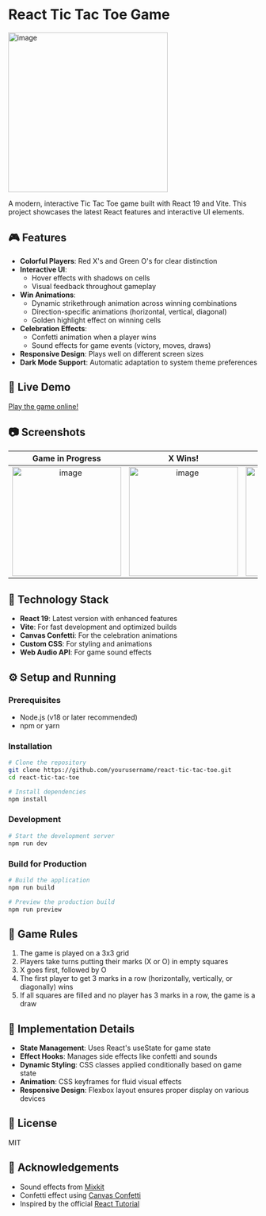 # React Tic Tac Toe Game

<img width="322" alt="image" src="https://github.com/user-attachments/assets/9f7672f6-24f9-4b78-a523-794ae4599b4a" />



A modern, interactive Tic Tac Toe game built with React 19 and Vite. This project showcases the latest React features and interactive UI elements.

## 🎮 Features

- **Colorful Players**: Red X's and Green O's for clear distinction
- **Interactive UI**: 
  - Hover effects with shadows on cells
  - Visual feedback throughout gameplay
- **Win Animations**: 
  - Dynamic strikethrough animation across winning combinations
  - Direction-specific animations (horizontal, vertical, diagonal)
  - Golden highlight effect on winning cells
- **Celebration Effects**: 
  - Confetti animation when a player wins
  - Sound effects for game events (victory, moves, draws)
- **Responsive Design**: Plays well on different screen sizes
- **Dark Mode Support**: Automatic adaptation to system theme preferences

## 🚀 Live Demo

[Play the game online!](#) <!-- Add your deployed app URL here when available -->

## 📷 Screenshots

| Game in Progress | X Wins! | Draw Game |
|:---:|:---:|:---:|
|<img width="220" alt="image" src="https://github.com/user-attachments/assets/a32dc497-34ec-46a6-be8b-35e73e914bd3" />| <img width="220" alt="image" src="https://github.com/user-attachments/assets/31e71e0e-2d3f-4818-a9ca-28f6286b18da" /> |<img width="220" alt="image" src="https://github.com/user-attachments/assets/4f6a4158-31a4-4334-8bf5-62cc59bbe460" /> |

## 🔧 Technology Stack

- **React 19**: Latest version with enhanced features
- **Vite**: For fast development and optimized builds
- **Canvas Confetti**: For the celebration animations
- **Custom CSS**: For styling and animations
- **Web Audio API**: For game sound effects

## ⚙️ Setup and Running

### Prerequisites

- Node.js (v18 or later recommended)
- npm or yarn

### Installation

```bash
# Clone the repository
git clone https://github.com/yourusername/react-tic-tac-toe.git
cd react-tic-tac-toe

# Install dependencies
npm install
```

### Development

```bash
# Start the development server
npm run dev
```

### Build for Production

```bash
# Build the application
npm run build

# Preview the production build
npm run preview
```

## 🎯 Game Rules

1. The game is played on a 3x3 grid
2. Players take turns putting their marks (X or O) in empty squares
3. X goes first, followed by O
4. The first player to get 3 marks in a row (horizontally, vertically, or diagonally) wins
5. If all squares are filled and no player has 3 marks in a row, the game is a draw

## 🧠 Implementation Details

- **State Management**: Uses React's useState for game state
- **Effect Hooks**: Manages side effects like confetti and sounds
- **Dynamic Styling**: CSS classes applied conditionally based on game state
- **Animation**: CSS keyframes for fluid visual effects
- **Responsive Design**: Flexbox layout ensures proper display on various devices

## 📝 License

MIT

## 🙏 Acknowledgements

- Sound effects from [Mixkit](https://mixkit.co/)
- Confetti effect using [Canvas Confetti](https://github.com/catdad/canvas-confetti)
- Inspired by the official [React Tutorial](https://react.dev/learn/tutorial-tic-tac-toe)
